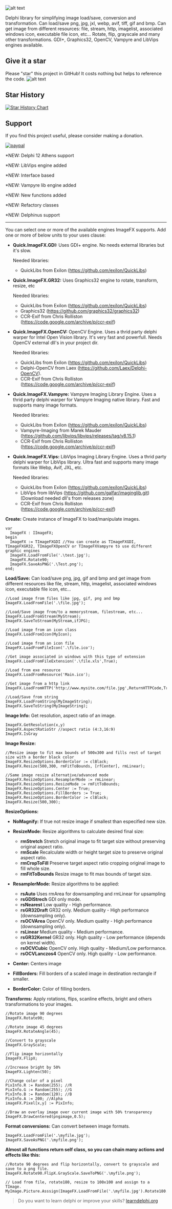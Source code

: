﻿![alt text](docs/QuickImageFX.png "QuickImageFx") 

Delphi library for simplifying image load/save, conversion and transformation. Can load/save png, jpg, jxl, webp, avif, tiff, gif and bmp. Can get image from different resources: file, stream, http, imagelist, associated windows icon, executable file icon, etc... Rotate, flip, grayscale and many other transformations.
GDI+, Graphics32, OpenCV, Vampyre and LibVips engines available.

## Give it a star
Please "star" this project in GitHub! It costs nothing but helps to reference the code.
![alt text](docs/githubstartme.jpg "Give it a star")

## Star History

[![Star History Chart](https://api.star-history.com/svg?repos=exilon/quicklib&type=Date)](https://star-history.com/#exilon/quickimagefx&Date)

## Support
If you find this project useful, please consider making a donation.

[![paypal](https://www.paypalobjects.com/en_US/i/btn/btn_donateCC_LG.gif)](https://www.paypal.com/donate/?hosted_button_id=BKLKPNEYKSBKL)

*NEW: Delphi 12 Athens support

*NEW: LibVips engine added

*NEW: Interface based

*NEW: Vampyre lib engine added

*NEW: New functions added

*NEW: Refactory classes

*NEW: Delphinus support

----------
You can select one or more of the available engines ImageFX supports. Add one or more of below units to your uses clause:

- **Quick.ImageFX.GDI:** Uses GDI+ engine. No needs external libraries but it's slow.
	
    Needed libraries:
    
    - QuickLibs from Exilon (https://github.com/exilon/QuickLibs)
   
- **Quick.ImageFX.GR32:** Uses Graphics32 engine to rotate, transform, resize, etc

	Needed libraries:
    
	- QuickLibs from Exilon (https://github.com/exilon/QuickLibs)
	- Graphics32 (https://github.com/graphics32/graphics32)
	- CCR-Exif from Chris Rolliston (https://code.google.com/archive/p/ccr-exif)   
 
- **Quick.ImageFX.OpenCV:** OpenCV Engine. Uses a thrid party delphi warper for Intel Open Vision library. It's very fast and powerfull. Needs OpenCV external dll's in your project dir.
	
    Needed libraries:  
	
	- QuickLibs from Exilon (https://github.com/exilon/QuickLibs)
	- Delphi-OpenCV from Laex (https://github.com/Laex/Delphi-OpenCV).  
	- CCR-Exif from Chris Rolliston (https://code.google.com/archive/p/ccr-exif)
	
- **Quick.ImageFX.Vampyre:** Vampyre Imaging Library Engine. Uses a thrid party delphi warper for Vampyre Imaging native library. Fast and supports many image formats.
	
    Needed libraries:  
	
	- QuickLibs from Exilon (https://github.com/exilon/QuickLibs)
	- Vampyre-Imaging from Marek Mauder (https://github.com/libvips/libvips/releases/tag/v8.15.1) 
	- CCR-Exif from Chris Rolliston (https://code.google.com/archive/p/ccr-exif)

- **Quick.ImageFX.Vips:** LibVips Imaging Library Engine. Uses a thrid party delphi warper for LibVips library. Ultra fast and supports many image formats like Webp, Avif, JXL, etc.
	
    Needed libraries:  
	
	- QuickLibs from Exilon (https://github.com/exilon/QuickLibs)
	- LibVips from libVips (https://github.com/galfar/imaginglib.git) (Download needed dll's from releases zone)
	- CCR-Exif from Chris Rolliston (https://code.google.com/archive/p/ccr-exif)


**Create:** Create instance of ImageFX to load/manipulate images.
```delphi
var
  ImageFX : IImageFX;
begin
  ImageFX := TImageFXGDI //You can create as TImageFXGDI, TImageFXGR32, TImageFXOpenCV or TImageFXVampyre to use different graphic engines
  ImageFX.LoadFromFile('.\test.jpg');
  ImageFX.Rotate90;
  ImageFX.SaveAsPNG('.\Test.png');
end;
```

**Load/Save:** Can load/save png, jpg, gif and bmp and get image from different resources like file, stream, http, imagelist, associated windows icon, executable file icon, etc...

```delphi
//Load image from files like jpg, gif, png and bmp
ImageFX.LoadFromFile('.\file.jpg');
	
//Load/Save image from/to a memorystream, filestream, etc...
ImageFX.LoadFromStream(MyStream);
ImageFX.SaveToStream(MyStream,ifJPG);
	
//Load image from an icon class
ImageFX.LoadFromIcon(MyIcon);
	
//Load image from an icon file
ImageFX.LoadFromFileIcon('.\file.ico');
	
//Get image associated in windows with this type of extension
ImageFX.LoadFromFileExtension('.\file.xls',True);
	
//Load from exe resource
ImageFX.LoadFromResource('Main.ico');
	
//Get image from a http link
ImageFX.LoadFromHTTP('http://www.mysite.com/file.jpg',ReturnHTTPCode,True);
	
//Load/Save from string
ImageFX.LoadFromString(MyImageString);
ImageFX.SaveToString(MyImageString);
```
	
**Image Info:** Get resolution, aspect ratio of an image.

```delphi
ImageFX.GetResolution(x,y)
ImageFX.AspectRatioStr //aspect ratio (4:3,16:9)
ImageFX.IsGray
```
		
**Image Resize:**

```delphi
//Resize image to fit max bounds of 500x300 and fills rest of target size with a border black color
ImageFX.ResizeOptions.BorderColor := clBlack; 
ImageFX.Resize(500,300, rmFitToBounds, [rfCenter], rmLinear);

//Same image resize alternative/advanced mode
ImageFX.ResizeOptions.ResamplerMode := rmLinear;
ImageFX.ResizeOptions.ResizeMode := rmFitToBounds;
ImageFX.ResizeOptions.Center := True;
ImageFX.ResizeOptions.FillBorders := True;
ImageFX.ResizeOptions.BorderColor := clBlack;
ImageFX.Resize(500,300);
```

**ResizeOptions:**
			
- **NoMagnify:** If true not resize image if smallest than especified new size.    

- **ResizeMode:** Resize algorithms to calculate desired final size:
	 - **rmStretch** Stretch original image to fit target size without preserving original aspect ratio.
	 - **rmScale** Recalculate width or height target size to preserve original aspect ratio.
	 - **rmCropToFill** Preserve target aspect ratio cropping original image to fill whole size.
	 - **rmFitToBounds** Resize image to fit max bounds of target size.

- **ResamplerMode:** Resize algorithms to be applied:
	 - **rsAuto** Uses rmArea for downsampling and rmLinear for upsampling
	 - **rsGDIStrech** GDI only mode.
	 - **rsNearest** Low quality - High performance.
	 - **rsGR32Draft** GR32 only. Medium quality - High performance (downsampling only).
	 - **rsOCVArea** OpenCV only. Medium quality - High performance (downsampling only).
	 - **rsLinear** Medium quality - Medium performance.
	 - **rsGR32Kernel** GR32 only. High quality - Low performance (depends on kernel width).
	 - **rsOCVCubic** OpenCV only. High quality - Medium/Low performance.
	 - **rsOCVLanczos4** OpenCV only. High quality - Low performance.

- **Center:** Centers image

- **FillBorders:** Fill borders of a scaled image in destination rectangle if smaller.

- **BorderColor:** Color of filling borders.

**Transforms:** Apply rotations, flips, scanline effects, bright  and others transformations to your images.

```delphi
//Rotate image 90 degrees
ImageFX.Rotate90;
    
//Rotate image 45 degrees
ImageFX.RotateAngle(45);
    
//Convert to grayscale
ImageFX.GrayScale;
    
//Flip image horizontally
ImageFX.FlipX;
    
//Increase bright by 50%
ImageFX.Lighten(50);
    
//Change color of a pixel
PixInfo.R := Random(255); //R
PixInfo.G := Random(255); //G
PixInfo.B := Random(120); //B
PixInfo.A := 200; //Alpha
imageFX.Pixel[x,y] := PixInfo;
    
//Draw an overlay image over current image with 50% transparency
ImageFX.DrawCentered(pngimage,0.5);
```

**Format conversions:** Can convert between image formats.

```delphi
ImageFX.LoadFromFile('.\myfile.jpg');
ImageFX.SaveAsPNG('.\myfile.png');
```

**Almost all functions return self class, so you can chain many actions and effects like this:**

```delphi
//Rotate 90 degrees and flip horizontally, convert to grayscale and save to a png file.
ImageFX.Rotate90.FlipX.GrayScale.SaveToPNG('.\myfile.png');
        
// Load from file, rotate180, resize to 100x100 and assign to a TImage.    
MyImage.Picture.Asssign(ImageFX.LoadFromFile('.\myfile.jpg').Rotate180.Resize(100,100).AsBitmap);
```

>Do you want to learn delphi or improve your skills? [learndelphi.org](https://learndelphi.org)


